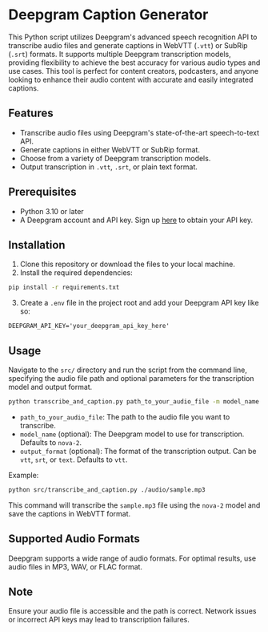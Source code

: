 # Deepgram Caption Generator

This Python script utilizes Deepgram's advanced speech recognition API to transcribe audio files and generate captions in WebVTT (`.vtt`) or SubRip (`.srt`) formats. It supports multiple Deepgram transcription models, providing flexibility to achieve the best accuracy for various audio types and use cases. This tool is perfect for content creators, podcasters, and anyone looking to enhance their audio content with accurate and easily integrated captions.

## Features

- Transcribe audio files using Deepgram's state-of-the-art speech-to-text API.
- Generate captions in either WebVTT or SubRip format.
- Choose from a variety of Deepgram transcription models.
- Output transcription in `.vtt`, `.srt`, or plain text format.

## Prerequisites

- Python 3.10 or later
- A Deepgram account and API key. Sign up [here](https://console.deepgram.com/signup) to obtain your API key.

## Installation

1. Clone this repository or download the files to your local machine.
2. Install the required dependencies:

```bash
pip install -r requirements.txt
```

3. Create a `.env` file in the project root and add your Deepgram API key like so:

```
DEEPGRAM_API_KEY='your_deepgram_api_key_here'
```

## Usage

Navigate to the `src/` directory and run the script from the command line, specifying the audio file path and optional parameters for the transcription model and output format.

```bash
python transcribe_and_caption.py path_to_your_audio_file -m model_name -f output_format
```

- `path_to_your_audio_file`: The path to the audio file you want to transcribe.
- `model_name` (optional): The Deepgram model to use for transcription. Defaults to `nova-2`.
- `output_format` (optional): The format of the transcription output. Can be `vtt`, `srt`, or `text`. Defaults to `vtt`.

Example:

```bash
python src/transcribe_and_caption.py ./audio/sample.mp3
```

This command will transcribe the `sample.mp3` file using the `nova-2` model and save the captions in WebVTT format.

## Supported Audio Formats

Deepgram supports a wide range of audio formats. For optimal results, use audio files in MP3, WAV, or FLAC format.

## Note

Ensure your audio file is accessible and the path is correct. Network issues or incorrect API keys may lead to transcription failures.
